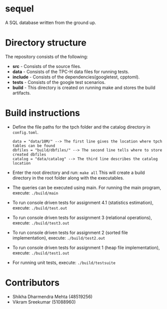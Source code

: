 # sequel
A SQL database written from the ground up.

# Directory structure
The repository consists of the following:

 - **src** - Consists of the source files.
 - **data** - Consists of the TPC-H data files for running tests.
 - **include** - Consists of the dependencies(googletest, cpptoml).
 - **tests** - Consists of the google test scenarios.
 - **build** - This directory is created on running make and stores the build artifacts. 
 
# Build instructions
 - Define the file paths for the tpch folder and the catalog directory in `config.toml`.
 
	```
	data = "data/10M/" --> The first line gives the location where tpch tables can be found
	dbfiles = "build/dbfiles/" --> The second line tells where to store created dbfiles
	catalog = "data/catalog" --> The third line describes the catalog location
 	```
 
 - Enter the root directory and run:
	 `make all`
   This will create a build directory in the root folder along with the executables.

 - The queries can be executed using main. For running the main program, execute: 
	 `./build/main`
 - To run console driven tests for assignment 4.1 (statistics estimation), execute:
	 `./build/test.out`
 - To run console driven tests for assignment 3 (relational operations), execute:
	 `./build/test3.out`
 - To run console driven tests for assignment 2 (sorted file implementation), execute: 
	 `./build/test2.out`
 - To run console driven tests for assignment 1 (heap file implementation), execute: 
	 `./build/test1.out`
 - For running unit tests, execute: 
	 `./build/testsuite`

# Contributors

 - Shikha Dharmendra Mehta (48519256)
 - Vikram Sreekumar (51088960)

